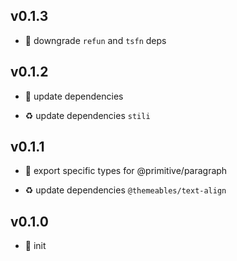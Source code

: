 ## v0.1.3

* 🐞 downgrade `refun` and `tsfn` deps

## v0.1.2

* 🐞 update dependencies

* ♻️ update dependencies `stili`

## v0.1.1

* 🐞 export specific types for @primitive/paragraph

* ♻️ update dependencies `@themeables/text-align`

## v0.1.0

* 🐣 init
